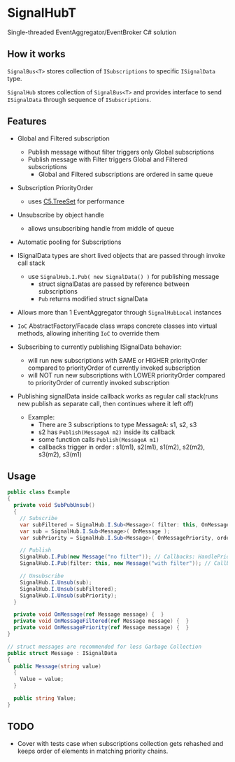 # SignalHubT
Single-threaded EventAggregator/EventBroker C# solution

## How it works
`SignalBus<T>` stores collection of `ISubscriptions` to specific `ISignalData` type.

`SignalHub` stores collection of `SignalBus<T>` and provides interface to send `ISignalData` through sequence of `ISubscriptions`.

## Features
  - Global and Filtered subscription
    - Publish message without filter triggers only Global subscriptions
    - Publish message with Filter triggers Global and Filtered subscriptions
      - Global and Filtered subscriptions are ordered in same queue


  - Subscription PriorityOrder
    - uses [C5.TreeSet](https://github.com/sestoft/C5) for performance


  - Unsubscribe by object handle
    - allows unsubscribing handle from middle of queue


  - Automatic pooling for Subscriptions


  - ISignalData types are short lived objects that are passed through invoke call stack
    - use `SignalHub.I.Pub( new SignalData() )` for publishing message
        - struct signalDatas are passed by reference between subscriptions
        - `Pub` returns modified struct signalData


  - Allows more than 1 EventAggregator through `SignalHubLocal` instances


  - `IoC` AbstractFactory/Facade class wraps concrete classes into virtual methods, allowing inheriting `IoC` to override them


  - Subscribing to currently publishing ISignalData behavior:
    - will run new subscriptions with SAME or HIGHER priorityOrder compared to priorityOrder of currently invoked subscription
    - will NOT run new subscriptions with LOWER priorityOrder compared to priorityOrder of currently invoked subscription
  - Publishing signalData inside callback works as regular call stack(runs new publish as separate call, then continues where it left off)
    - Example:
        - There are 3 subscriptions to type MessageA: s1, s2, s3
        - s2 has `Publish(MessageA m2)` inside its callback
        - some function calls `Publish(MessageA m1)`
        - callbacks trigger in order : s1(m1), s2(m1), s1(m2), s2(m2), s3(m2), s3(m1)

## Usage
```csharp
public class Example
{
  private void SubPubUnsub()
  {
    // Subscribe
    var subFiltered = SignalHub.I.Sub<Message>( filter: this, OnMessageFiltered );
    var sub = SignalHub.I.Sub<Message>( OnMessage );
    var subPriority = SignalHub.I.Sub<Message>( OnMessagePriority, order: -5 );

    // Publish
    SignalHub.I.Pub(new Message("no filter")); // Callbacks: HandlePriority(), Handle()
    SignalHub.I.Pub(filter: this, new Message("with filter")); // Callbacks: HandlePriority(), HandleFiltered(), Handle()

    // Unsubscribe
    SignalHub.I.Unsub(sub);
    SignalHub.I.Unsub(subFiltered);
    SignalHub.I.Unsub(subPriority);
  }

  private void OnMessage(ref Message message) {  }
  private void OnMessageFiltered(ref Message message) {  }
  private void OnMessagePriority(ref Message message) {  }
}

// struct messages are recommended for less Garbage Collection
public struct Message : ISignalData
{
  public Message(string value)
  {
    Value = value;
  }

  public string Value;
}
```

## TODO
  - Cover with tests case when subscriptions collection gets rehashed and keeps order of elements in matching priority chains.
